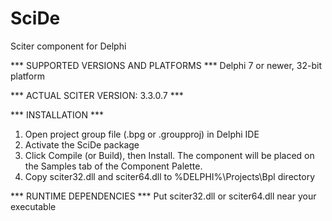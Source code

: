 # SciDe
Sciter component for Delphi

*** SUPPORTED VERSIONS AND PLATFORMS ***
Delphi 7 or newer, 32-bit platform 

*** ACTUAL SCITER VERSION: 3.3.0.7 ***

*** INSTALLATION ***
1. Open project group file (.bpg or .groupproj) in Delphi IDE
2. Activate the SciDe package
3. Click Compile (or Build), then Install. The component will be placed on the Samples tab of the Component Palette.
4. Copy sciter32.dll and sciter64.dll to %DELPHI%\Projects\Bpl directory

*** RUNTIME DEPENDENCIES ***
Put sciter32.dll or sciter64.dll near your executable
